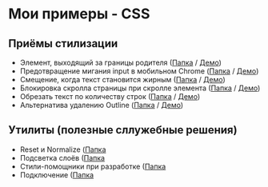# Мои примеры - CSS

## Приёмы стилизации
- Элемент, выходящий за границы родителя           ([Папка](tricks/beyond-parent) /             [Демо](https://hisbvdis.github.io/css/tricks/beyond-parent/index.html))
- Предотвращение мигания input в мобильном Chrome  ([Папка](tricks/input-blink) /               [Демо](https://hisbvdis.github.io/css/tricks/input-blink/index.html))
- Смещение, когда текст становится жирным          ([Папка](tricks/bold-text-shift) /           [Демо](https://hisbvdis.github.io/css/tricks/bold-text-shift/index.html))
- Блокировка скролла страницы при скролле элемента ([Папка](tricks/only-elem-scrolling) /       [Демо](https://hisbvdis.github.io/css/tricks/only-elem-scrolling/index.html))
- Обрезать текст по количеству строк               ([Папка](tricks/trim-text-height-by-lines) / [Демо](https://hisbvdis.github.io/css/tricks/trim-text-height-by-lines/index.html))
- Альтернатива удалению Outline                    ([Папка](tricks/outline-none) /              [Демо](https://hisbvdis.github.io/css/tricks/outline-none/index.html))


## Утилиты (полезные сллужебные решения)
- Reset и Normalize              ([Папка](utils/reset-css)
- Подсветка слоёв                ([Папка](utils/layers-highlight)
- Стили-помощники при разработке ([Папка](utils/dev-styles)
- Подключение                    ([Папка](utils/fonts-link)